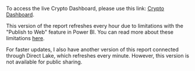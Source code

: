 To access the live Crypto Dashboard, please use this link: [Crypto Dashboard](https://app.fabric.microsoft.com/view?r=eyJrIjoiMTRmMDE0MmMtNGVkNi00ZWQ2LTljY2EtNjViMmVmZTBmMjMzIiwidCI6IjA0NjZlNDc4LWQ5MjMtNDliOS1hZGYzLWRiYzI0MTVkOGEwZiJ9).

This version of the report refreshes every hour due to limitations with the "Publish to Web" feature in Power BI. You can read more about these limitations [here](https://learn.microsoft.com/en-us/power-bi/collaborate-share/service-publish-to-web#considerations-and-limitations).

For faster updates, I also have another version of this report connected through Direct Lake, which refreshes every minute. However, this version is not available for public sharing.
